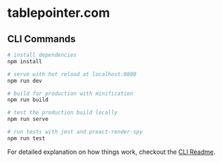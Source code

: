 # tablepointer.com

## CLI Commands

``` bash
# install dependencies
npm install

# serve with hot reload at localhost:8080
npm run dev

# build for production with minification
npm run build

# test the production build locally
npm run serve

# run tests with jest and preact-render-spy 
npm run test
```

For detailed explanation on how things work, checkout the [CLI Readme](https://github.com/developit/preact-cli/blob/master/README.md).
